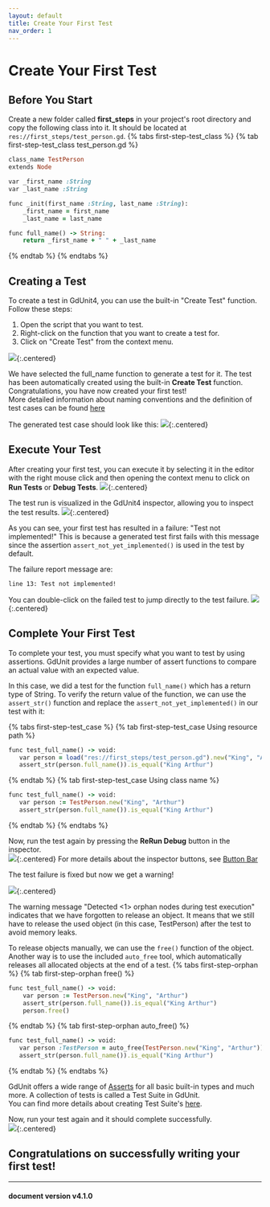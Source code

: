 ```yaml
---
layout: default
title: Create Your First Test
nav_order: 1
---
```


# Create Your First Test

## Before You Start
Create a new folder called **first_steps** in your project's root directory and copy the following class into it. It should be located at `res://first_steps/test_person.gd`.
{% tabs first-step-test_class %}
{% tab first-step-test_class test_person.gd %}
```ruby
class_name TestPerson
extends Node

var _first_name :String
var _last_name :String

func _init(first_name :String, last_name :String):
	_first_name = first_name
	_last_name = last_name

func full_name() -> String:
	return _first_name + " " + _last_name

```
{% endtab %}
{% endtabs %}

## Creating a Test

To create a test in GdUnit4, you can use the built-in "Create Test" function. Follow these steps:

1. Open the script that you want to test.
2. Right-click on the function that you want to create a test for.
3. Click on "Create Test" from the context menu.

![](/gdUnit4/assets/images/first-steps/context-menu.png){:.centered}

We have selected the full_name function to generate a test for it. The test has been automatically created using the built-in **Create Test** function. Congratulations, you have now created your first test!<br>
More detailed information about naming conventions and the definition of test cases can be found [here](/gdUnit4/faq/test-case/#definition)

The generated test case should look like this:
![](/gdUnit4/assets/images/first-steps/generated-test-suite.png){:.centered}


## Execute Your Test

After creating your first test, you can execute it by selecting it in the editor with the right mouse click and then opening the context menu to click on **Run Tests** or **Debug Tests**.
![](/gdUnit4/assets/images/first-steps/run-selected-test-case.png){:.centered}


The test run is visualized in the GdUnit4 inspector, allowing you to inspect the test results.
![](/gdUnit4/assets/images/first-steps/first-test-run-result.png){:.centered}

As you can see, your first test has resulted in a failure: "Test not implemented!" This is because a generated test first fails with this message since the assertion `assert_not_yet_implemented()` is used in the test by default. 

The failure report message are:
```
line 13: Test not implemented!
```

You can double-click on the failed test to jump directly to the test failure.
![](/gdUnit4/assets/images/first-steps/jump-to-failure.png){:.centered}



## Complete Your First Test

To complete your test, you must specify what you want to test by using assertions. GdUnit provides a large number of assert functions to compare an actual value with an expected value.

In this case, we did a test for the function `full_name()` which has a return type of String. To verify the return value of the function, we can use the `assert_str()` function and replace the `assert_not_yet_implemented()` in our test with it:


{% tabs first-step-test_case %}
{% tab first-step-test_case Using resource path %}
```ruby
func test_full_name() -> void:
   var person = load("res://first_steps/test_person.gd").new("King", "Arthur")
   assert_str(person.full_name()).is_equal("King Arthur")
```
{% endtab %}
{% tab first-step-test_case Using class name %}
```ruby
func test_full_name() -> void:
   var person := TestPerson.new("King", "Arthur")
   assert_str(person.full_name()).is_equal("King Arthur")
```
{% endtab %}
{% endtabs %}

Now, run the test again by pressing the **ReRun Debug** button in the inspector.<br>
![](/gdUnit4/assets/images/first-steps/rerun-test.png){:.centered}
For more details about the inspector buttons, see [Button Bar](/gdUnit4/testing/run-tests/#button-bar)


The test failure is fixed but now we get a warning!

![](/gdUnit4/assets/images/first-steps/rerun-test-result.png){:.centered}

The warning message "Detected <1> orphan nodes during test execution" indicates that we have forgotten to release an object. It means that we still have to release the used object (in this case, TestPerson) after the test to avoid memory leaks.

To release objects manually, we can use the `free()` function of the object. Another way is to use the included `auto_free` tool, which automatically releases all allocated objects at the end of a test.
{% tabs first-step-orphan %}
{% tab first-step-orphan free() %}
```ruby
func test_full_name() -> void:
	var person := TestPerson.new("King", "Arthur")
	assert_str(person.full_name()).is_equal("King Arthur")
	person.free()
```
{% endtab %}
{% tab first-step-orphan auto_free() %}
```ruby
func test_full_name() -> void:
   var person :TestPerson = auto_free(TestPerson.new("King", "Arthur"))
   assert_str(person.full_name()).is_equal("King Arthur")
```
{% endtab %}
{% endtabs %}


GdUnit offers a wide range of [Asserts](/gdUnit4/testing/assert/) for all basic built-in types and much more. A collection of tests is called a Test Suite in GdUnit.<br>
You can find more details about creating Test Suite's [here](/gdUnit4/faq/test-suite).

Now, run your test again and it should complete successfully.<br>
![](/gdUnit4/assets/images/first-steps/fixed-rerun-test-result.png){:.centered}

<h2>Congratulations on successfully writing your first test!</h2>

---
<h4> document version v4.1.0 </h4>
